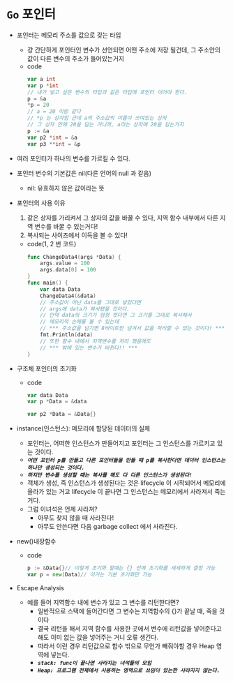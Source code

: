# `Go` 포인터

- 포인터는 메모리 주소를 값으로 갖는 타입
  - 걍 간단하게 포인터인 변수가 선언되면 어떤 주소에 저장 될건데, 그 주소안의 값이 다른 변수의 주소가 들어있는거지
  - code
    ```go
    var a int
    var p *int
    // 내가 넣고 싶은 변수의 타입과 같은 타입에 포인터 이어야 한다.
    p = &a
    *p = 20
    // a = 20 이랑 같다
    // *p 는 상자임 근데 a의 주소값의 이름이 쓰여있는 상자
    // 그 상자 안에 20을 담는 거니까, a라는 상자에 20을 담는거지
    p := &a
    var p2 *int = &a
    var p3 **int = &p
    ```
- 여러 포인터가 하나의 변수를 가르킬 수 있다.
- 포인터 변수의 기본값은 nil(다른 언어의 null 과 같음)
  - nil: 유효하지 않은 값이라는 뜻
- 포인터의 사용 이유
  1. 같은 상자를 가리켜서 그 상자의 값을 바꿀 수 있다, 지역 함수 내부에서 다른 지역 변수를 바꿀 수 있는거다!
  2. 복사되는 사이즈에서 이득을 볼 수 있다!
  - code(1, 2 번 코드)
    ```go
    func ChangeData4(args *Data) {
        args.value = 100
        args.data[0] = 100
    }
    func main() {
        var data Data
        ChangeData4(&data)
        // 주소값이 아닌 data를 그대로 넣었다면
        // args에 data가 복사됐을 것이다.
        // 만약 data의 크기가 엄청 컷다면 그 크기를 그대로 복사해서
        // 메모리적 손해를 볼 수 있는데
        // *** 주소값을 넘기면 8바이트만 넘겨서 값을 처리할 수 있는 것이다! ***
        fmt.Println(data)
        // 또한 함수 내에서 지역변수를 처리 했음에도
        // *** 밖에 있는 변수가 바뀐다!! ***
    }
    ```
- 구조체 포인터의 초기화

  - code

    ```go
    var data Data
    var p *Data = &data

    var p2 *Data = &Data{}
    ```
- instance(인스턴스): 메모리에 할당된 데이터의 실체
  - 포인터는, 어떠한 인스턴스가 만들어지고 포인터는 그 인스턴스를 가르키고 있는 것이다.
  - ***`어떤 포인터 p를 만들고 다른 포인터들을 만들 때 p를 복사한다면 데이터 인스턴스는 하나만 생성되는 것이다.`***
  - ***`하지만 변수를 생성할 때는 복사를 해도 다 다른 인스턴스가 생성된다!`***
  - 객체가 생성, 즉 인스턴스가 생성된다는 것은 lifecycle 이 시작되어서 메모리에 올라가 있는 거고 lifecycle 이 끝나면 그 인스턴스는 메모리에서 사라져서 죽는거다.
  - 그럼 이녀석은 언제 사라져?
    - 아무도 찾지 않을 때 사라진다!
    - 아무도 안쓴다면 다음 garbage collect 에서 사라진다.
- new()내장함수
  - code
    ```go
    p := &Data{}// 이렇게 초기화 할때는 {} 안에 초기화를 세세하게 결정 가능
    var p = new(Data)// 이거는 기본 초기화만 가능
    ```
- Escape Analysis
  - 예를 들어 지역함수 내에 변수가 있고 그 변수를 리턴한다면?
    - 일반적으로 스택에 들어간다면 그 변수는 지역함수의 {}가 끝날 때, 죽을 것이다
    - 결국 리턴을 해서 지역 함수를 사용한 곳에서 변수에 리턴값을 넣어준다고 해도 이미 없는 값을 넣어주는 거니 오류 생긴다.
    - 따라서 이런 경우 리턴값으로 함수 밖으로 무언가 빼줘야할 경우 Heap 영역에 넣는다.
    - ***`stack: func이 끝나면 사라지는 녀석들의 모임`***
    - ***`Heap: 프로그램 전체에서 사용하는 영역으로 쓰임이 있는한 사라지지 않는다.`***